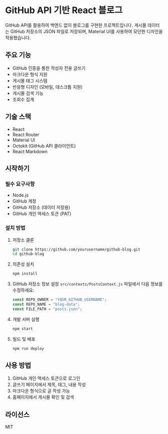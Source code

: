 # GitHub API 기반 React 블로그

GitHub API를 활용하여 백엔드 없이 블로그를 구현한 프로젝트입니다. 게시물 데이터는 GitHub 저장소의 JSON 파일로 저장되며, Material UI를 사용하여 모던한 디자인을 적용했습니다.

## 주요 기능

- GitHub 인증을 통한 작성자 전용 글쓰기
- 마크다운 형식 지원
- 게시물 태그 시스템
- 반응형 디자인 (모바일, 데스크톱 지원)
- 게시물 검색 기능
- 조회수 집계

## 기술 스택

- React
- React Router
- Material UI
- Octokit (GitHub API 클라이언트)
- React Markdown

## 시작하기

### 필수 요구사항

- Node.js
- GitHub 계정
- GitHub 저장소 (데이터 저장용)
- GitHub 개인 액세스 토큰 (PAT)

### 설치 방법

1. 저장소 클론

   ```bash
   git clone https://github.com/yourusername/github-blog.git
   cd github-blog
   ```

2. 의존성 설치

   ```bash
   npm install
   ```

3. GitHub 저장소 정보 설정
   `src/contexts/PostsContext.js` 파일에서 다음 정보를 수정하세요:

   ```javascript
   const REPO_OWNER = "YOUR_GITHUB_USERNAME";
   const REPO_NAME = "blog-data";
   const FILE_PATH = "posts.json";
   ```

4. 개발 서버 실행

   ```bash
   npm start
   ```

5. 빌드 및 배포
   ```bash
   npm run deploy
   ```

## 사용 방법

1. GitHub 개인 액세스 토큰으로 로그인
2. 글쓰기 페이지에서 제목, 태그, 내용 작성
3. 마크다운 형식으로 글 작성 가능
4. 홈페이지에서 게시물 확인 및 검색

## 라이선스

MIT
